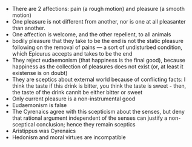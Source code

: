- There are 2 affections: pain (a rough motion) and pleasure (a smooth motion)
- One pleasure is not different from another, nor is one at all pleasanter than another. 
- One affection is welcome, and the other repellent, to all animals
- bodily pleasure that they take to be the end is not the static pleasure following on the removal of pains — a sort of undisturbed condition, which Epicurus accepts and takes to be the end
- They reject eudaemonism (that happiness is the final good), because happiness as the collection of pleasures does not exist (or, at least it existense is on doubt)
- They are sceptics about external world because of conflicting facts: I think the taste if this drink is bitter, you think the taste is sweet - then, the taste of the drink cannit be either bitter or sweet
- Only current pleasure is a non-instrumental good
- Eudaemonism is false
- The Cyrenaics agree with this scepticism about the senses, but deny that rational argument independent of the senses can justify a non-sceptical conclusion; hence they remain sceptics
- Aristippus was Cyrenaics
- Hedonism and moral virtues are incompatible